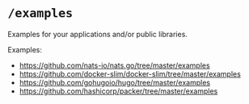 # `/examples`

Examples for your applications and/or public libraries.

Examples:

* https://github.com/nats-io/nats.go/tree/master/examples
* https://github.com/docker-slim/docker-slim/tree/master/examples
* https://github.com/gohugoio/hugo/tree/master/examples
* https://github.com/hashicorp/packer/tree/master/examples
